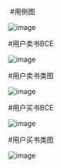 ﻿﻿﻿﻿﻿﻿#用例图![image](https://github.com/resisterdkdk/Mini-Program-for-used-books/raw/master/7_design/7_5_UseCaseDesign/UseCaseDesign.png)#用户卖书BCE![image](https://github.com/resisterdkdk/Mini-Program-for-used-books/raw/master/7_design/7_5_UseCaseDesign/7_5usercase-fabu.png)#用户卖书类图![image](https://github.com/resisterdkdk/Mini-Program-for-used-books/raw/master/7_design/7_5_UseCaseDesign/7_5Class-fabu.png)#用户买书BCE![image](https://github.com/resisterdkdk/Mini-Program-for-used-books/raw/master/7_design/7_5_UseCaseDesign/7_5usercase-goumai.png)#用户买书类图![image](https://github.com/resisterdkdk/Mini-Program-for-used-books/raw/master/7_design/7_5_UseCaseDesign/7_5Class-goumai.png)